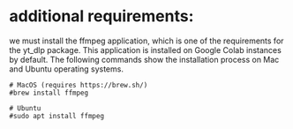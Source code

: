 # additional requirements:
we must install the ffmpeg application, which is one of the requirements for the yt_dlp package. This application is installed on Google Colab instances by default. The following commands show the installation process on Mac and Ubuntu operating systems.
```
# MacOS (requires https://brew.sh/)
#brew install ffmpeg

# Ubuntu
#sudo apt install ffmpeg
```

